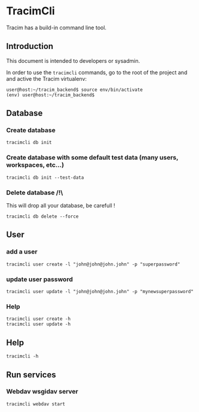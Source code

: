 # TracimCli #

Tracim has a build-in command line tool.

## Introduction ##

This document is intended to developers or sysadmin.

In order to use the `tracimcli` commands, go to the root of the project and
and active the Tracim virtualenv:

    user@host:~/tracim_backend$ source env/bin/activate
    (env) user@host:~/tracim_backend$

## Database ##

### Create database

    tracimcli db init

### Create database with some default test data (many users, workspaces, etc…)

    tracimcli db init --test-data

### Delete database /!\

This will drop all your database, be carefull !

    tracimcli db delete --force

## User ##
   
### add a user

    tracimcli user create -l "john@john@john.john" -p "superpassword"

### update user password

    tracimcli user update -l "john@john@john.john" -p "mynewsuperpassword"

### Help

    tracimcli user create -h
    tracimcli user update -h
 
## Help ##

    tracimcli -h
    
## Run services ##

### Webdav wsgidav server ###

    tracimcli webdav start


